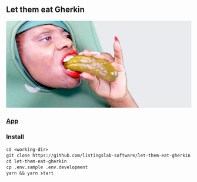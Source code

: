 
## Let them eat Gherkin

[![Let them eat Gherkin App](./let-them-eat-gherkin.jpg)](https://listingslab-software.github.io/let-them-eat-gherkin/)

### [App](https://rex-let-them-eat-gherkin.web.app/)

### Install

```
cd <working-dir>
git clone https://github.com/listingslab-software/let-them-eat-gherkin
cd let-them-eat-gherkin
cp .env.sample .env.development
yarn && yarn start
```